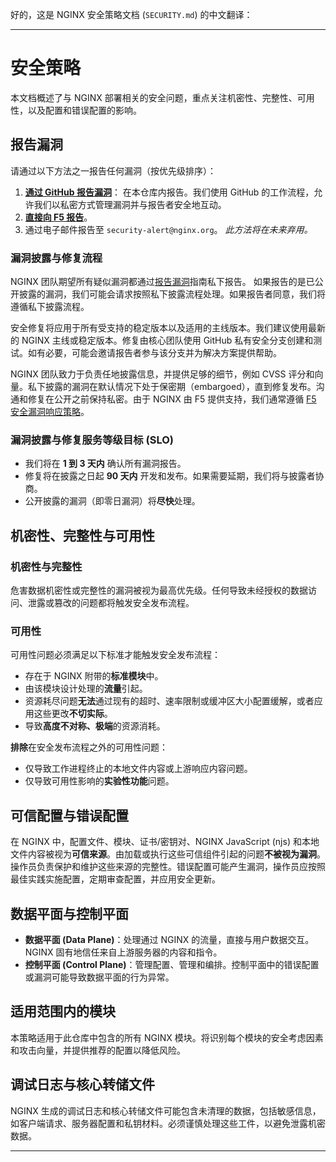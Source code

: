好的，这是 NGINX 安全策略文档 (`SECURITY.md`) 的中文翻译：

------

# 安全策略

本文档概述了与 NGINX 部署相关的安全问题，重点关注机密性、完整性、可用性，以及配置和错误配置的影响。

## 报告漏洞

请通过以下方法之一报告任何漏洞（按优先级排序）：

1. **[通过 GitHub 报告漏洞](https://docs.github.com/en/code-security/security-advisories/guidance-on-reporting-and-writing-information-about-vulnerabilities/privately-reporting-a-security-vulnerability)**：
    在本仓库内报告。我们使用 GitHub 的工作流程，允许我们以私密方式管理漏洞并与报告者安全地互动。
2. **[直接向 F5 报告](https://www.f5.com/services/support/report-a-vulnerability)**。
3. 通过电子邮件报告至 `security-alert@nginx.org`。
    *此方法将在未来弃用。*

### 漏洞披露与修复流程

NGINX 团队期望所有疑似漏洞都通过[报告漏洞](https://tencent.yuanbao/chat?from=launch&conversation=afcecbcc-2055-4fe5-ba18-c67cf37b207a&project_id=&project_name=#reporting-a-vulnerability)指南私下报告。
 如果报告的是已公开披露的漏洞，我们可能会请求按照私下披露流程处理。如果报告者同意，我们将遵循私下披露流程。

安全修复将应用于所有受支持的稳定版本以及适用的主线版本。我们建议使用最新的 NGINX 主线或稳定版本。修复由核心团队使用 GitHub 私有安全分支创建和测试。如有必要，可能会邀请报告者参与该分支并为解决方案提供帮助。

NGINX 团队致力于负责任地披露信息，并提供足够的细节，例如 CVSS 评分和向量。私下披露的漏洞在默认情况下处于保密期（embargoed），直到修复发布。沟通和修复在公开之前保持私密。由于 NGINX 由 F5 提供支持，我们通常遵循 [F5 安全漏洞响应策略](https://my.f5.com/manage/s/article/K4602)。

### 漏洞披露与修复服务等级目标 (SLO)

- 我们将在 **1 到 3 天内** 确认所有漏洞报告。
- 修复将在披露之日起 **90 天内** 开发和发布。如果需要延期，我们将与披露者协商。
- 公开披露的漏洞（即零日漏洞）将**尽快**处理。

## 机密性、完整性与可用性

### 机密性与完整性

危害数据机密性或完整性的漏洞被视为最高优先级。任何导致未经授权的数据访问、泄露或篡改的问题都将触发安全发布流程。

### 可用性

可用性问题必须满足以下标准才能触发安全发布流程：

- 存在于 NGINX 附带的**标准模块**中。
- 由该模块设计处理的**流量**引起。
- 资源耗尽问题**无法**通过现有的超时、速率限制或缓冲区大小配置缓解，或者应用这些更改**不切实际**。
- 导致**高度不对称、极端**的资源消耗。

**排除**在安全发布流程之外的可用性问题：

- 仅导致工作进程终止的本地文件内容或上游响应内容问题。
- 仅导致可用性影响的**实验性功能**问题。

## 可信配置与错误配置

在 NGINX 中，配置文件、模块、证书/密钥对、NGINX JavaScript (njs) 和本地文件内容被视为**可信来源**。由加载或执行这些可信组件引起的问题**不被视为漏洞**。操作员负责保护和维护这些来源的完整性。错误配置可能产生漏洞，操作员应按照最佳实践实施配置，定期审查配置，并应用安全更新。

## 数据平面与控制平面

- **数据平面 (Data Plane)**：处理通过 NGINX 的流量，直接与用户数据交互。NGINX 固有地信任来自上游服务器的内容和指令。
- **控制平面 (Control Plane)**：管理配置、管理和编排。控制平面中的错误配置或漏洞可能导致数据平面的行为异常。

## 适用范围内的模块

本策略适用于此仓库中包含的所有 NGINX 模块。将识别每个模块的安全考虑因素和攻击向量，并提供推荐的配置以降低风险。

## 调试日志与核心转储文件

NGINX 生成的调试日志和核心转储文件可能包含未清理的数据，包括敏感信息，如客户端请求、服务器配置和私钥材料。必须谨慎处理这些工件，以避免泄露机密数据。

------